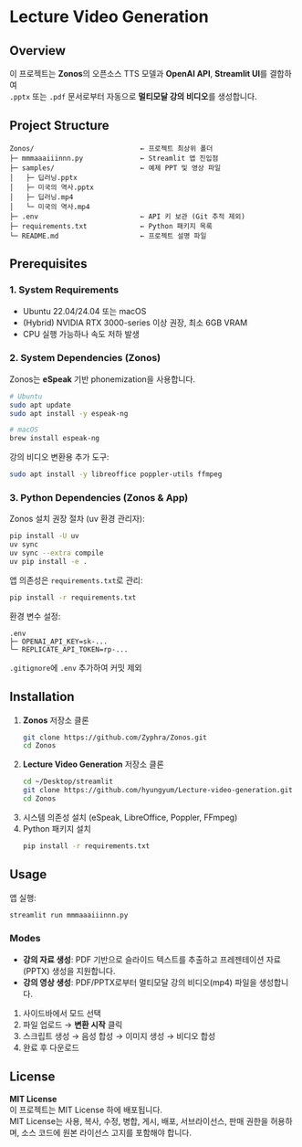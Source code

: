 # Lecture Video Generation

## Overview
이 프로젝트는 **Zonos**의 오픈소스 TTS 모델과 **OpenAI API**, **Streamlit UI**를 결합하여  
`.pptx` 또는 `.pdf` 문서로부터 자동으로 **멀티모달 강의 비디오**를 생성합니다.

## Project Structure
```
Zonos/                          ← 프로젝트 최상위 폴더
├─ mmmaaaiiinnn.py              ← Streamlit 앱 진입점
├─ samples/                     ← 예제 PPT 및 영상 파일
│   ├─ 딥러닝.pptx
│   ├─ 미국의 역사.pptx
│   ├─ 딥러닝.mp4
│   └─ 미국의 역사.mp4
├─ .env                         ← API 키 보관 (Git 추적 제외)
├─ requirements.txt             ← Python 패키지 목록
└─ README.md                    ← 프로젝트 설명 파일
```

## Prerequisites

### 1. System Requirements
- Ubuntu 22.04/24.04 또는 macOS  
- (Hybrid) NVIDIA RTX 3000-series 이상 권장, 최소 6GB VRAM  
- CPU 실행 가능하나 속도 저하 발생

### 2. System Dependencies (Zonos)
Zonos는 **eSpeak** 기반 phonemization을 사용합니다.
```bash
# Ubuntu
sudo apt update
sudo apt install -y espeak-ng

# macOS
brew install espeak-ng
```

강의 비디오 변환용 추가 도구:
```bash
sudo apt install -y libreoffice poppler-utils ffmpeg
```

### 3. Python Dependencies (Zonos & App)
Zonos 설치 권장 절차 (uv 환경 관리자):
```bash
pip install -U uv
uv sync
uv sync --extra compile
uv pip install -e .
```
앱 의존성은 `requirements.txt`로 관리:
```bash
pip install -r requirements.txt
```
환경 변수 설정:
```text
.env
├─ OPENAI_API_KEY=sk-...
└─ REPLICATE_API_TOKEN=rp-...
```
`.gitignore`에 `.env` 추가하여 커밋 제외

## Installation

1. **Zonos** 저장소 클론
   ```bash
   git clone https://github.com/Zyphra/Zonos.git
   cd Zonos
   ```
2. **Lecture Video Generation** 저장소 클론
   ```bash
   cd ~/Desktop/streamlit
   git clone https://github.com/hyungyum/Lecture-video-generation.git Zonos
   cd Zonos
   ```
3. 시스템 의존성 설치 (eSpeak, LibreOffice, Poppler, FFmpeg)
4. Python 패키지 설치
   ```bash
   pip install -r requirements.txt
   ```

## Usage
앱 실행:
```bash
streamlit run mmmaaaiiinnn.py
```

### Modes
- **강의 자료 생성**: PDF 기반으로 슬라이드 텍스트를 추출하고 프레젠테이션 자료(PPTX) 생성을 지원합니다.
- **강의 영상 생성**: PDF/PPTX로부터 멀티모달 강의 비디오(mp4) 파일을 생성합니다.

1. 사이드바에서 모드 선택  
2. 파일 업로드 → **변환 시작** 클릭  
3. 스크립트 생성 → 음성 합성 → 이미지 생성 → 비디오 합성  
4. 완료 후 다운로드

## License
**MIT License**  
이 프로젝트는 MIT License 하에 배포됩니다.  
MIT License는 사용, 복사, 수정, 병합, 게시, 배포, 서브라이선스, 판매 권한을 허용하며, 소스 코드에 원본 라이선스 고지를 포함해야 합니다.
